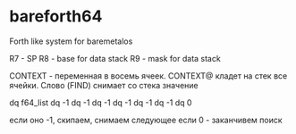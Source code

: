 bareforth64
===========

Forth like system for baremetalos

R7 - SP
R8 - base for data stack
R9 - mask for data stack

CONTEXT - переменная в восемь ячеек.
CONTEXT@ кладет на стек все ячейки.
Слово (FIND) снимает со стека значение

dq	f64_list
dq	-1
dq	-1
dq	-1
dq	-1
dq	-1
dq	-1
dq	0

если оно -1, скипаем, снимаем следующее
если 0 - заканчивем поиск
